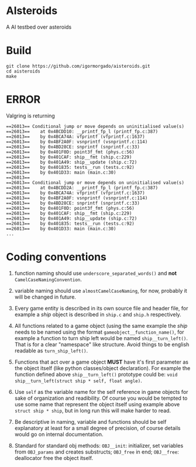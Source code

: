 # AIsteroids

A AI testbed over asteroids

# Build

```
git clone https://github.com/igormorgado/aisteroids.git
cd aisteroids
make
```

# ERROR

Valgring is returning

```
==26013== Conditional jump or move depends on uninitialised value(s)
==26013==    at 0x4BCDD10: __printf_fp_l (printf_fp.c:387)
==26013==    by 0x4BCA74A: vfprintf (vfprintf.c:1637)
==26013==    by 0x4BF2A0F: vsnprintf (vsnprintf.c:114)
==26013==    by 0x4BD28CE: snprintf (snprintf.c:33)
==26013==    by 0x401F0D: point3f_fmt (phys.c:56)
==26013==    by 0x401CAF: ship__fmt (ship.c:229)
==26013==    by 0x401A49: ship__update (ship.c:72)
==26013==    by 0x401835: tests__run (tests.c:92)
==26013==    by 0x401D33: main (main.c:30)
==26013==
==26013== Conditional jump or move depends on uninitialised value(s)
==26013==    at 0x4BCDD2A: __printf_fp_l (printf_fp.c:387)
==26013==    by 0x4BCA74A: vfprintf (vfprintf.c:1637)
==26013==    by 0x4BF2A0F: vsnprintf (vsnprintf.c:114)
==26013==    by 0x4BD28CE: snprintf (snprintf.c:33)
==26013==    by 0x401F0D: point3f_fmt (phys.c:56)
==26013==    by 0x401CAF: ship__fmt (ship.c:229)
==26013==    by 0x401A49: ship__update (ship.c:72)
==26013==    by 0x401835: tests__run (tests.c:92)
==26013==    by 0x401D33: main (main.c:30)
...
```



# Coding conventions

1. function naming should use `underscore_separated_words()` and **not**
`CamelCaseNamingConvention`.

2. variable naming should use `almostCamelCaseNaming`, for now, probably it 
will be changed in future.

3. Every game entity is described in its own source file and header file, for
example a *ship* object is described in `ship.c` and `ship.h` respectively.

4. All functions related to a game object (using the same example the *ship* 
needs to be named using the format `gameobject__function_name()`, for example a
function to turn ship left would be named `ship__turn_left()`. That is for 
a clear "namespace"  like structure. Avoid things to be english readable as 
`turn_ship_left()`.

5. Functions that act over a game object **MUST** have it's first parameter as 
the object itself (like python classes/object declaration). For example the 
function defined above `ship__turn_left()` prototype could be: 
`void ship__turn_left(struct ship * self, float angle)`.

6. Use `self` as the variable name for the self reference in game objects for 
sake of organization and readibility. Of course you would be tempted to use 
some name that represent the object itself using example above `struct ship * ship`,
but in long run this will make harder to read.

7. Be descriptive in naming, variable and functions should be self explanatory 
at least for a small degree of precision, of course details would go on internal
documentation.

8. Standard for standard obj methods: 
  `OBJ__init`: initializer, set variables from `OBJ_params`  and creates 
               substructs;
               `OBJ_free` in end;
  `OBJ__free`: deallocator free the object itself.
